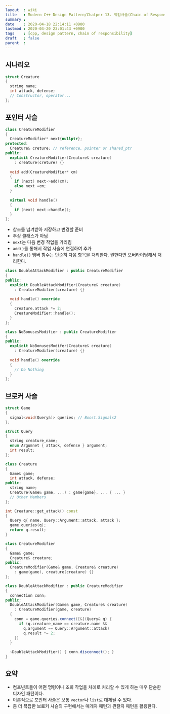 ```yaml
---
layout  : wiki
title   : Modern C++ Design Pattern/Chatper 13. 책임사슬(Chain of Responsibility)
summary : 
date    : 2020-04-18 22:14:11 +0900
lastmod : 2020-04-20 23:01:43 +0900
tags    : [cpp, design pattern, chain of responsibility]
draft   : false
parent  : 
---
```


## 시나리오
```cpp
struct Creature
{
  string name;
  int attack, defense;
  // Constructor, operator...
};
```
## 포인터 사슬
```cpp
class CreatureModifier
{
  CreatureModifier* next{nullptr};
protected:
  Creature& creture; // reference, pointer or shared_ptr
public:
  explicit CreatureModifier(Creature& creature)
    : creature(creture) {}
  
  void add(CreatureModifier* cm)
  {
    if (next) next->add(cm);
    else next =cm;
  }
  
  virtual void handle()
  {
    if (next) next->handle();
  }
};
```
* 참조를 넘겨받아 저장하고 변경할 준비
* 추상 클래스가 아님
* `next`는 다음 변경 작업을 가리킴
* `add()`를 통해서 작업 사슬에 연결하여 추가
* `handle()` 맴버 함수는 단순히 다음 항목을 처리한다. 원한다면 오버라이딩해서
  처리한다.
```cpp
class DoubleAttackModifier : public CreatureModifier
{
public:
  explicit DoubleAttackModifier(Creature& creature)
    : CreatureModifier(creature) {}
    
  void handle() override
  {
    creature.attack *= 2;
    CreatureModifier::handle();
  }
};
```
```cpp
class NoBonusesModifier : public CreatureModifier
{
public:
  explicit NoBonusesModifer(Creature& creature)
    : CreatureModifier(creature) {}
    
  void handle() override
  {
    // Do Nothing
  }
};
```
## 브로커 사슬
```cpp
struct Game
{
  signal<void(Query&)> queries; // Boost.Signals2
};

struct Query
{
  string creature_name;
  enum Argumnet { attack, defense } argument;
  int result;
};

class Creature
{
  Game& game;
  int attack, defense;
public:
  string name;
  Creature(Game& game, ...) : game{game}, ... { ... }
  // Other Members
};

int Creature::get_attack() const
{
  Query q{ name, Query::Argument::attack, attack };
  game.queries(q);
  return q.result;
}

class CreatureModifier
{
  Game& game;
  Creature& creature;
public:
  CreatureModifier(Game& game, Creature& creature)
    : game(game), creature(creature) {}
};

class DoubleAttackModifier : public CreatureModifier
{
  connection conn;
public:
  DoubleAttackModifier(Game& game, Creature& creature)
    : CreatureModifier(game, creature)
  {
    conn = game.queries.connect([&](Query& q) {
      if (q.creature_name == creature.name &&
        q.argument == Query::Argument::attack)
        q.result *= 2;
    })
  }
  
  ~DoubleAttackModifier() { conn.disconnect(); }
}
```

## 요약
* 컴포넌트들이 어떤 명령이나 조회 작업을 차례로 처리할 수 있게 하는 매우 단순한
  디자인 패턴이다.
* 이론적으로 포인터 사슬은 보통 `vector`나 `list`로 대체될 수 있다.
* 좀 더 복잡한 브로커 사슬의 구현에서는 매개자 패턴과 관찰자 패턴을 활용한다.
